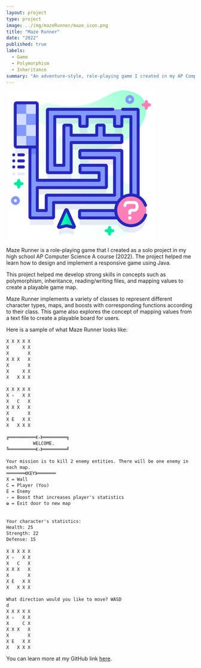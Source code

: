```yaml
---
layout: project
type: project
image: ../img/mazeRunner/maze_icon.png
title: "Maze Runner"
date: "2022"
published: true
labels:
  - Game
  - Polymorphism
  - Inheritance
summary: "An adventure-style, role-playing game I created in my AP Computer Science A class."
---
```

<div class="text-center p-4">
<img class="img-fluid" src="../img/mazeRunner/maze_icon.png" width="400" alt="image">
</div>

Maze Runner is a role-playing game that I created as a solo project in my high school AP Computer Science A course (2022). The project helped me learn how to design and implement a responsive game using
Java.

This project helped me develop strong skills in concepts such as polymorphism, inheritance, reading/writing files, and mapping values to create a playable game map.  

Maze Runner implements a variety of classes to represent different character types, maps, and boosts with corresponding functions according to their class. 
This game also explores the concept of mapping values from a text file to create a playable board for users. 

Here is a sample of what Maze Runner looks like:
```
X X X X X
X     X X
X       X
X X X   X
X       X
X     X X
X   X X X

X X X X X
X ✧   X X
X   C   X
X X X   X
X       X
X E   X X
X   X X X

╔══════════《✧》═════════╗
          WELCOME.		 
╚══════════《✧》═════════╝

Your mission is to kill 2 enemy entities. There will be one enemy in each map.
═══════《KEY》═══════
X = Wall
C = Player (You)
E = Enemy
✧ = Boost that increases player's statistics
✿ = Exit door to new map


Your character's statistics:
Health: 25
Strength: 22
Defense: 15

X X X X X
X ✧   X X
X   C   X
X X X   X
X       X
X E   X X
X   X X X

What direction would you like to move? WASD
d
X X X X X
X ✧   X X
X     C X
X X X   X
X       X
X E   X X
X   X X X
```




You can learn more at my GitHub link [here](https://github.com/salina-t/Maze-Runner).
